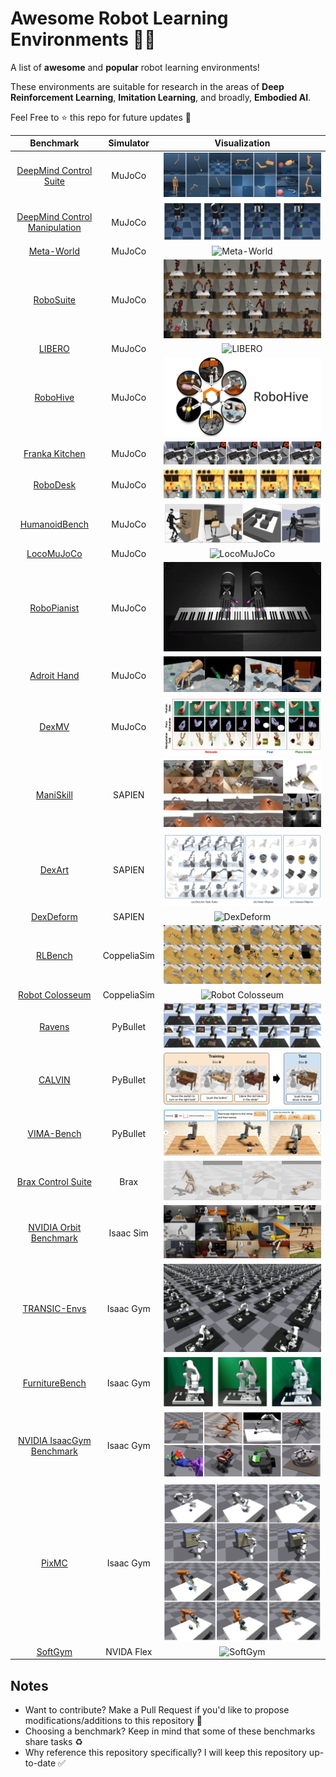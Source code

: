 # Awesome Robot Learning Environments 🤖🔥

A list of **awesome** and **popular** robot learning environments!

These environments are suitable for research in the areas of **Deep Reinforcement Learning**, **Imitation Learning**, and broadly, **Embodied AI**.

Feel Free to ⭐️ this repo for future updates 📲

|                                                    Benchmark                                                     |  Simulator  |                            Visualization                             |
| :--------------------------------------------------------------------------------------------------------------: | :---------: | :------------------------------------------------------------------: |
|                     [DeepMind Control Suite](https://github.com/google-deepmind/dm_control)                      |   MuJoCo    |        ![DeepMind Control Suite](assets/dm_control-suite.png)        |
| [DeepMind Control Manipulation](https://github.com/google-deepmind/dm_control/tree/main/dm_control/manipulation) |   MuJoCo    | ![DeepMind Control Manipulation](assets/dm_control-manipulation.png) |
|                           [Meta-World](https://github.com/Farama-Foundation/Metaworld)                           |   MuJoCo    |                 ![Meta-World](assets/meta-world.gif)                 |
|                            [RoboSuite](https://github.com/ARISE-Initiative/robosuite)                            |   MuJoCo    |                  ![RoboSuite](assets/robosuite.png)                  |
|                           [LIBERO](https://github.com/Lifelong-Robot-Learning/LIBERO)                            |   MuJoCo    |                     ![LIBERO](assets/libero.gif)                     |
|                                [RoboHive](https://github.com/vikashplus/robohive)                                |   MuJoCo    |                   ![RoboHive](assets/robohive.png)                   |
|                        [Franka Kitchen](https://robotics.farama.org/envs/franka_kitchen/)                        |   MuJoCo    |             ![Franka Kitchen](assets/franka-kitchen.gif)             |
|                             [RoboDesk](https://github.com/google-research/robodesk)                              |   MuJoCo    |                   ![RoboDesk](assets/robodesk.gif)                   |
|                        [HumanoidBench](https://github.com/carlosferrazza/humanoid-bench)                         |   MuJoCo    |             ![HumanoidBench](assets/humanoid-bench.jpeg)             |
|                              [LocoMuJoCo](https://github.com/robfiras/loco-mujoco)                               |   MuJoCo    |                 ![LocoMuJoCo](assets/locomujoco.gif)                 |
|                          [RoboPianist](https://github.com/google-research/robopianist)                           |   MuJoCo    |                ![RoboPianist](assets/robopianist.gif)                |
|                           [Adroit Hand](https://robotics.farama.org/envs/adroit_hand/)                           |   MuJoCo    |                  ![Adroit Hand](assets/adroit.jpeg)                  |
|                                   [DexMV](https://github.com/yzqin/dexmv-sim)                                    |   MuJoCo    |                      ![DexMV](assets/dexmv.png)                      |
|                                [ManiSkill](https://github.com/haosulab/ManiSkill)                                |   SAPIEN    |                 ![ManiSkill](assets/maniskill.webp)                  |
|                              [DexArt](https://github.com/Kami-code/dexart-release)                               |   SAPIEN    |                     ![DexArt](assets/dexart.png)                     |
|                                [DexDeform](https://github.com/sizhe-li/DexDeform)                                |   SAPIEN    |                  ![DexDeform](assets/dexdeform.gif)                  |
|                                  [RLBench](https://github.com/stepjam/RLBench)                                   | CoppeliaSim |                    ![RLBench](assets/rlbench.png)                    |
|                      [Robot Colosseum](https://github.com/robot-colosseum/robot-colosseum)                       | CoppeliaSim |            ![Robot Colosseum](assets/robot-colosseum.gif)            |
|                               [Ravens](https://github.com/google-research/ravens)                                |  PyBullet   |                     ![Ravens](assets/ravens.png)                     |
|                                     [CALVIN](https://github.com/mees/calvin)                                     |  PyBullet   |                     ![CALVIN](assets/calvin.png)                     |
|                               [VIMA-Bench](https://github.com/vimalabs/VIMABench)                                |  PyBullet   |                 ![VIMA-Bench](assets/vimabench.gif)                  |
|                               [Brax Control Suite](https://github.com/google/brax)                               |    Brax     |                       ![Brax](assets/brax.gif)                       |
|                          [NVIDIA Orbit Benchmark](https://isaac-orbit.github.io/orbit/)                          |  Isaac Sim  |             ![NVIDIA Orbit Benchmark](assets/orbit.jpeg)             |
|                          [TRANSIC-Envs](https://github.com/transic-robot/transic-envs)                           |  Isaac Gym  |               ![TRANSIC-Envs](assets/transic-envs.png)               |
|                           [FurnitureBench](https://github.com/clvrai/furniture-bench)                            |  Isaac Gym  |            ![FurnitureBench](assets/furniture-bench.png)             |
|                  [NVIDIA IsaacGym Benchmark](https://github.com/NVIDIA-Omniverse/IsaacGymEnvs)                   |  Isaac Gym  |          ![NVIDIA IsaacGym Benchmark](assets/isaacgym.png)           |
|                                      [PixMC](https://github.com/ir413/mvp)                                       |  Isaac Gym  |                      ![PixMC](assets/pixmc.png)                      |
|[SoftGym](https://github.com/Xingyu-Lin/softgym) | NVIDA Flex | ![SoftGym](assets/softgym.gif) |

## Notes

- Want to contribute? Make a Pull Request if you'd like to propose modifications/additions to this repository 🤗
- Choosing a benchmark? Keep in mind that some of these benchmarks share tasks ♻️
- Why reference this repository specifically? I will keep this repository up-to-date ✅
